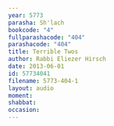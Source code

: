 ```yaml
---
year: 5773
parasha: Sh'lach
bookcode: "4"
fullparashacode: "404"
parashacode: "404"
title: Terrible Twos
author: Rabbi Eliezer Hirsch
date: 2013-06-01
id: 57734041
filename: 5773-404-1
layout: audio
moment: 
shabbat: 
occasion: 
---
```

